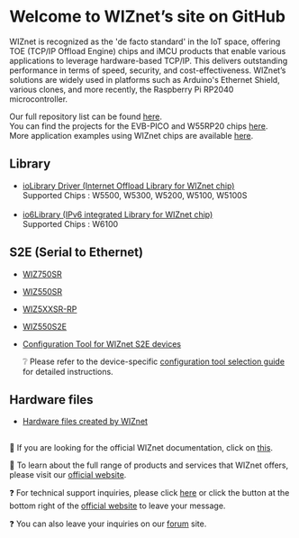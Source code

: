 # Welcome to WIZnet’s site on GitHub 

WIZnet is recognized as the 'de facto standard' in the IoT space, offering TOE (TCP/IP Offload Engine) chips and iMCU products that enable various applications to leverage hardware-based TCP/IP. This delivers outstanding performance in terms of speed, security, and cost-effectiveness. WIZnet’s solutions are widely used in platforms such as Arduino's Ethernet Shield, various clones, and more recently, the Raspberry Pi RP2040 microcontroller.

Our full repository list can be found [here](https://github.com/orgs/Wiznet/repositories).<br/>
You can find the projects for the EVB-PICO and W55RP20 chips [here](https://github.com/orgs/WIZnet-ioNIC/repositories).<br/>
More application examples using WIZnet chips are available [here](https://github.com/wiznetmaker).<br/>

## Library
* [ioLibrary Driver (Internet Offload Library for WIZnet chip)](https://github.com/Wiznet/ioLibrary_Driver)<br/>
  Supported Chips : W5500, W5300, W5200, W5100, W5100S<br/><br/>
* [io6Library (IPv6 integrated Library for WIZnet chip)](https://github.com/Wiznet/io6Library)<br/>
  Supported Chips : W6100

## S2E (Serial to Ethernet)
* [WIZ750SR](https://github.com/Wiznet/WIZ750SR)<br/>
* [WIZ550SR](https://github.com/Wiznet/WIZ550SR)<br/>
* [WIZ5XXSR-RP](https://github.com/Wiznet/WIZ5XXSR-RP-C)<br/>
* [WIZ550S2E](https://github.com/Wiznet/WIZ550S2E)<br/>
* [Configuration Tool for WIZnet S2E devices](https://github.com/Wiznet/WIZnet-S2E-Tool-GUI)<br/>

  :grey_question: Please refer to the device-specific [configuration tool selection guide](https://docs.wiznet.io/Product/S2E-Module/serial-to-ethernet-guide) for detailed instructions.

## Hardware files
* [Hardware files created by WIZnet](https://github.com/Wiznet/Hardware-Files-of-WIZnet)

##

:page_facing_up: If you are looking for the official WIZnet documentation, click on [this](https://docs.wiznet.io/introduction).

:office: To learn about the full range of products and services that WIZnet offers, please visit our [official website](https://wiznet.io/).

:question: For technical support inquiries, please click [here](92j83.channel.io) or click the button at the bottom right of the [official website](https://wiznet.io/) to leave your message.

:question: You can also leave your inquiries on our [forum](https://maker.wiznet.io/forum?searchWord=&flag=a&dateType=ad&term=a&tags=&category=&page=1) site.
